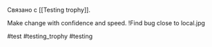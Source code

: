 Связано с [[Testing trophy]].

Make change with confidence and speed. !Find bug close to local.jpg

#test #testing_trophy #testing